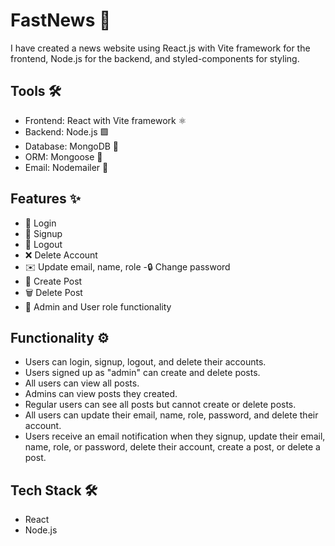 # FastNews 📰

I have created a news website using React.js with Vite framework for the frontend, Node.js for the backend, and styled-components for styling.

## Tools 🛠️
- Frontend: React with Vite framework ⚛️
- Backend: Node.js 🟩
- Database: MongoDB 🍃
- ORM: Mongoose 🐍
- Email: Nodemailer 📧

## Features ✨

- 🔑 Login
- 📝 Signup
- 🚪 Logout
- ❌ Delete Account
- ✉️ Update email, name, role
-🔒 Change password
- 📰 Create Post
- 🗑️ Delete Post
- 🔑 Admin and User role functionality

## Functionality ⚙️
- Users can login, signup, logout, and delete their accounts.
- Users signed up as "admin" can create and delete posts.
- All users can view all posts.
- Admins can view posts they created.
- Regular users can see all posts but cannot create or delete posts.
- All users can update their email, name, role, password, and delete their account.
- Users receive an email notification when they signup, update their email, name, role, or password, delete their account, create a post, or delete a post.

## Tech Stack 🛠️

- React
- Node.js
